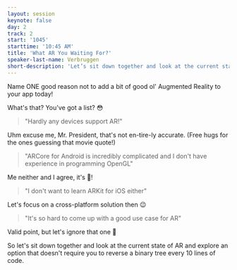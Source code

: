 ```yaml
---
layout: session
keynote: false
day: 2
track: 2
start: '1045'
starttime: '10:45 AM'
title: 'What AR You Waiting For?'
speaker-last-name: Verbruggen
short-description: 'Let’s sit down together and look at the current state of augmented reality and explore an option that doesn’t require you to reverse a binary tree every 10 lines of code.'
---
```


Name ONE good reason not to add a bit of good ol' Augmented Reality to your app today!

What's that? You've got a list? 😳

> "Hardly any devices support AR!"

Uhm excuse me, Mr. President, that's not en-tire-ly accurate. (Free hugs for the ones guessing that movie quote!)

> "ARCore for Android is incredibly complicated and I don't have experience in programming OpenGL"

Me neither and I agree, it's 🤯!

> "I don't want to learn ARKit for iOS either"

Let's focus on a cross-platform solution then 😉

> "It's so hard to come up with a good use case for AR"

Valid point, but let's ignore that one 🤫

So let's sit down together and look at the current state of AR and explore an option that doesn't require you to reverse a binary tree every 10 lines of code.
